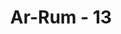 ---
title: "Ar-Rum - 13"
no: 13
arabic_no: ١٣
ayah: وَلَمْ يَكُنْ لَّهُمْ مِّنْ شُرَكَاۤىِٕهِمْ شُفَعٰۤؤُا وَكَانُوْا بِشُرَكَاۤىِٕهِمْ كٰفِرِيْنَ
translation: "Dan tidak mungkin ada pemberi syafaat (pertolongan) bagi mereka dari berhala-berhala mereka, sedangkan mereka mengingkari berhala-berhala mereka itu. "
tafsir: "Kedua ayat ini merupakan ancaman bagi orang-orang musyrik yang mengingkari hari kebangkitan. Mereka tidak mau menerima kebenaran tentang adanya hari kebangkitan seperti tersebut di atas. Dengan demikian, mereka disebut orang-orang berdosa. Walaupun merasa tenteram dengan kehidupan dunia, namun mereka pasti akan mendapatkan balasan di akhirat kelak. Di kala itu, mereka tidak akan mendapatkan alasan apa pun untuk membela nasib sehingga mereka terdiam dan putus asa.\n\nOrang berdosa itu tidak akan mendapat syafaat yang akan melindungi dan menyelamatkan mereka dari azab Allah. Segala sesuatu yang mereka sembah selain Allah telah menyesatkan mereka, sebelum mereka benar-benar yakin bahwa penyembahan kepada berhala-berhala itu akan mendekatkan diri mereka kepada Allah, seperti diterangkan dalam firman-Nya:\n\nDan mereka menyembah selain Allah, sesuatu yang tidak dapat mendatangkan bencana kepada mereka dan tidak (pula) memberi manfaat, dan mereka berkata, \"Mereka itu adalah pemberi syafaat kami di hadapan Allah.\" Katakanlah, \"Apakah kamu akan memberitahu kepada Allah sesuatu yang tidak diketahui-Nya apa yang di langit dan tidak (pula) yang di bumi?\" Mahasuci Allah dan Mahatinggi dari apa yang mereka persekutukan itu. (Yunus/10: 18)\n\nOrang-orang musyrik itu di akhirat mengingkari berhala-berhala yang mereka sembah di dunia, padahal dengan berhala-berhala itulah mereka mempersekutukan Tuhan semesta alam di dunia."
---